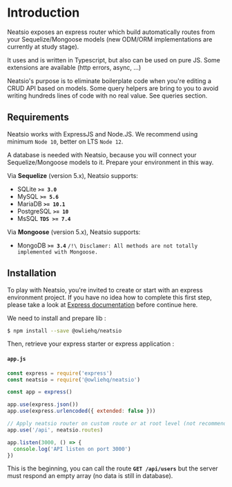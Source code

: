 # Introduction

Neatsio exposes an express router which build automatically routes from your Sequelize/Mongoose models (new ODM/ORM implementations are currently at study stage).

It uses and is written in Typescript, but also can be used on pure JS. Some extensions are available (http errors, async, ...)

Neatsio's purpose is to eliminate boilerplate code when you're editing a CRUD API based on models. Some query helpers are bring to you to avoid writing hundreds lines of code with no real value. See queries section.

## Requirements

Neatsio works with ExpressJS and Node.JS. We recommend using minimum `Node 10`, better on LTS `Node 12`.

A database is needed with Neatsio, because you will connect your Sequelize/Mongoose models to it. Prepare your environment in this way.

Via **Sequelize** (version 5.x), Neatsio supports:
- SQLite **`>= 3.0`**
- MySQL **`>= 5.6`**
- MariaDB **`>= 10.1`**
- PostgreSQL **`>= 10`**
- MsSQL **`TDS >= 7.4`**

Via **Mongoose** (version 5.x), Neatsio supports:
- MongoDB **`>= 3.4`**
`/!\ Disclamer: All methods are not totally implemented with Mongoose.`

## Installation

To play with Neatsio, you're invited to create or start with an express environment project. If you have no idea how to complete this first step, please take a look at [Express documentation](https://expressjs.com/en/starter/hello-world.html) before continue here.

We need to install and prepare lib :

```sh
$ npm install --save @owliehq/neatsio
```

Then, retrieve your express starter or express application :

#### **`app.js`**
```javascript
const express = require('express')
const neatsio = require('@owliehq/neatsio')

const app = express()

app.use(express.json())
app.use(express.urlencoded({ extended: false }))

// Apply neatsio router on custom route or at root level (not recommended)
app.use('/api', neatsio.routes)

app.listen(3000, () => {
  console.log('API listen on port 3000')
})
```

This is the beginning, you can call the route **`GET /api/users`** but the server must respond an empty array (no data is still in database).
